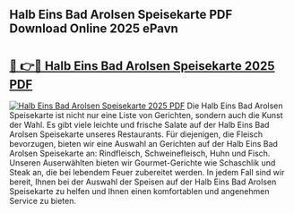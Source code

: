 ## Halb Eins Bad Arolsen Speisekarte PDF Download Online 2025 ePavn

# <h2><a href="http://gc9mdm.nevu.top/?p=Halb+Eins+Bad+Arolsen+Speisekarte">🔗 👉🔴 Halb Eins Bad Arolsen Speisekarte 2025 PDF</a></h2>

[![Halb Eins Bad Arolsen Speisekarte 2025 PDF](https://i.imgur.com/dBaPXMq.png)](http://gc9mdm.nevu.top/?p=Halb+Eins+Bad+Arolsen+Speisekarte)
Die Halb Eins Bad Arolsen Speisekarte ist nicht nur eine Liste von Gerichten, sondern auch die Kunst der Wahl. Es gibt viele leichte und frische Salate auf der Halb Eins Bad Arolsen Speisekarte unseres Restaurants. Für diejenigen, die Fleisch bevorzugen, bieten wir eine Auswahl an Gerichten auf der Halb Eins Bad Arolsen Speisekarte an: Rindfleisch, Schweinefleisch, Huhn und Fisch. Unseren Auserwählten bieten wir Gourmet-Gerichte wie Schaschlik und Steak an, die bei lebendem Feuer zubereitet werden. In jedem Fall sind wir bereit, Ihnen bei der Auswahl der Speisen auf der Halb Eins Bad Arolsen Speisekarte zu helfen und Ihnen einen komfortablen und angenehmen Service zu bieten.
